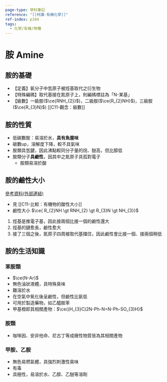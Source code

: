 ```yaml
---
page-type: 學科筆記
reference: "[[柯講-有機化學]]"
ref-index: p104
tags:
  - 化學/有機/物種
---
```

# 胺 Amine
## 胺的基礎
- 【定義】氨分子中氫原子被烴基取代之衍生物
- 【特殊編碼】取代基接在氮原子上，則編碼標註為「N-某基」
- 【級數】一級胺($\ce{RNH_{2}}$)，二級胺($\ce{R_{2}NH}$)，三級胺($\ce{R_{3}N}$) [[C11-觀念：級數]]
## 胺的性質
- 低碳數胺：易溶於水，**具有魚腥味**
- 碳數up，溶解度下降，較不具氣味
- 胺類具氫鍵，因此沸點較同分子量的烷、醚高，但比醇低
- 胺類分子**具鹼性**，因其中之氮原子具孤對電子
	- 胺類易溶於酸
## 胺的鹼性大小
[參考資料(外部連結)](https://smallcollation.blogspot.com/2014/03/basicity-of-amine.html#gsc.tab=0)
- 見 [[C11-比較：有機物的酸性大小]]
- 鹼性大小 $\ce{ R_{2}NH \gt RNH_{2} \gt R_{3}N \gt NH_{3}}$
1. 烴基是推電子基，因此接兩個比接一個的鹼性還大
2. 烴基的鏈愈長，鹼性愈大
3. 接了三個之後，氮原子四周被取代基擋住，因此鹼性會比接一個、接兩個稍低

## 胺的生活知識
### 苯胺類
- $\ce{N-Ar}$
- 無色油狀液體，具特殊臭味
- 難溶於水
- 在空氣中氧化後呈鹼性，但鹼性比氨低
- 可用於製造藥物，如乙醯胺苯
- 甲基橙即其相關產物：$\ce{(H_{3}C)2N-Ph-N=N-Ph-SO_{3}H}$
### 胺類
- 咖啡因、安非他命、尼古丁等成癮性物質皆為其相關產物
### 甲胺、乙胺
- 無色易燃氣體，具強烈刺激性臭味
- 有毒
- 具極性，易溶於水、乙醇、乙醚等溶劑